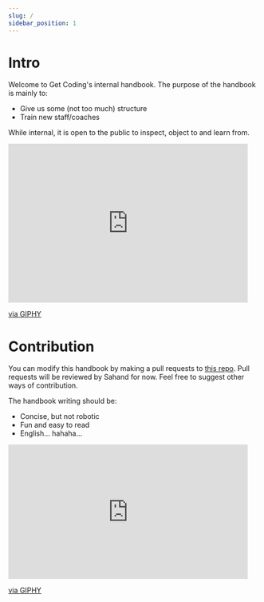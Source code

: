 ```yaml
---
slug: /
sidebar_position: 1
---
```


# Intro

Welcome to Get Coding's internal handbook. The purpose of the handbook is mainly to:

- Give us some (not too much) structure
- Train new staff/coaches

While internal, it is open to the public to inspect, object to and learn from.

<iframe src="https://giphy.com/embed/13d2jHlSlxklVe" width="480" height="318" frameBorder="0" class="giphy-embed" allowFullScreen></iframe><p><a href="https://giphy.com/gifs/reaction-explosion-government-13d2jHlSlxklVe">via GIPHY</a></p>

# Contribution

You can modify this handbook by making a pull requests to [this repo](https://github.com/getcoding-ca/handbook). Pull requests will be reviewed by Sahand for now. Feel free to suggest other ways of contribution.

The handbook writing should be:
- Concise, but not robotic
- Fun and easy to read
- English... hahaha...

<iframe src="https://giphy.com/embed/iqfYgtx8oWw4o" width="480" height="269" frameBorder="0" class="giphy-embed" allowFullScreen></iframe><p><a href="https://giphy.com/gifs/iqfYgtx8oWw4o">via GIPHY</a></p>